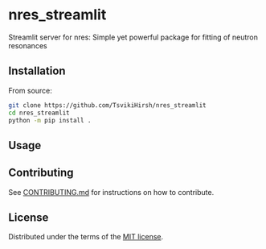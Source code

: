 # nres_streamlit

Streamlit server for nres: Simple yet powerful package for fitting of neutron resonances

## Installation


From source:
```bash
git clone https://github.com/TsvikiHirsh/nres_streamlit
cd nres_streamlit
python -m pip install .
```

## Usage


## Contributing

See [CONTRIBUTING.md](CONTRIBUTING.md) for instructions on how to contribute.

## License

Distributed under the terms of the [MIT license](LICENSE).


<!-- prettier-ignore-start -->
[actions-badge]:            https://github.com/TsvikiHirsh/nres_streamlit/workflows/CI/badge.svg
[actions-link]:             https://github.com/TsvikiHirsh/nres_streamlit/actions
[pypi-link]:                https://pypi.org/project/nres_streamlit/
[pypi-platforms]:           https://img.shields.io/pypi/pyversions/nres_streamlit
[pypi-version]:             https://img.shields.io/pypi/v/nres_streamlit
<!-- prettier-ignore-end -->
